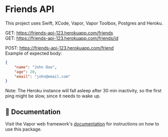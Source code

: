 # Friends API

This project uses Swift, XCode, Vapor, Vapor Toolbox, Postgres and Heroku.

GET: https://friends-api-123.herokuapp.com/friends  
GET: https://friends-api-123.herokuapp.com/friends/id

POST: https://friends-api-123.herokuapp.com/friend  
Example of expected body:
```json
{
    "name": "John Doe",
    "age": 20,
    "email": "john@email.com"
}
```

Note: The Heroku instance will fall asleep after 30 min inactivity, so the first ping might be slow, since it needs to wake up.

## 📖 Documentation

Visit the Vapor web framework's [documentation](http://docs.vapor.codes) for instructions on how to use this package.

